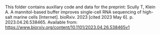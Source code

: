 This folder contains auxillary code and data for the preprint:
Scully T, Klein A. A mannitol-based buffer improves single-cell RNA sequencing of high-salt marine cells [Internet]. bioRxiv. 2023 [cited 2023 May 6]. p. 2023.04.26.538465. Available from: https://www.biorxiv.org/content/10.1101/2023.04.26.538465v1
